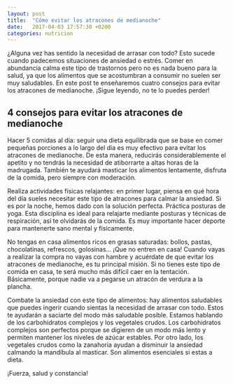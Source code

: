```yaml
---
layout: post
title:  "Cómo evitar los atracones de medianoche"
date:   2017-04-03 17:57:30 +0200
categories: nutricion
---
```

¿Alguna vez has sentido la necesidad de arrasar con todo? Esto sucede cuando 
padecemos situaciones de ansiedad o estrés. Comer en abundancia calma este 
tipo de trastornos pero no es nada bueno para la salud, ya que los alimentos 
que se acostumbran a consumir no suelen ser muy saludables. En este post te 
enseñaremos cuatro consejos para evitar los atracones de medianoche. 
¡Sigue leyendo, no te lo puedes perder!

## 4 consejos para evitar los atracones de medianoche

Hacer 5 comidas al día: seguir una dieta equilibrada que se base en comer 
pequeñas porciones a lo largo del día es muy efectivo para evitar los atracones 
de medianoche. De esta manera, reducirás considerablemente el apetito y no tendrás 
la necesidad de atiborrarte a altas horas de la madrugada. También te ayudará 
masticar los alimentos lentamente, disfruta de la comida, pero siempre con moderación.

Realiza actividades físicas relajantes: en primer lugar, piensa en qué hora del día 
sueles necesitar este tipo de atracones para calmar la ansiedad. Si es por la noche, 
hemos dado con la solución perfecta. Práctica posturas de yoga. Esta disciplina es 
ideal para relajarte mediante posturas y técnicas de respiración, así te olvidarás de 
la comida. Es muy importante hacer deporte para mantenerte sano mental y físicamente.

No tengas en casa alimentos ricos en grasas saturadas: bollos, pastas, chocolatinas, 
refrescos, golosinas… ¡Que no entren en casa! Cuando vayas a realizar la compra no 
vayas con hambre y acuérdate de que evitar los atracones de medianoche, es tu principal 
misión. Si no tienes este tipo de comida en casa, te será mucho más difícil caer en la 
tentación. Básicamente, porque nadie va a pegarse un atracón de verdura a la plancha.

Combate la ansiedad con este tipo de alimentos: hay alimentos saludables que puedes 
ingerir cuando sientas la necesidad de arrasar con todo. Estos te ayudarán a saciarte 
del modo más saludable posible. Estamos hablando de los carbohidratos complejos y los 
vegetales crudos. Los carbohidratos complejos son perfectos porque se digieren de un modo 
más lento y permiten mantener los niveles de azúcar estables. Por otro lado, los vegetales 
crudos como la zanahoria ayudan a disminuir la ansiedad calmando la mandíbula al masticar. 
Son alimentos esenciales si estas a dieta.

¡Fuerza, salud y constancia!
